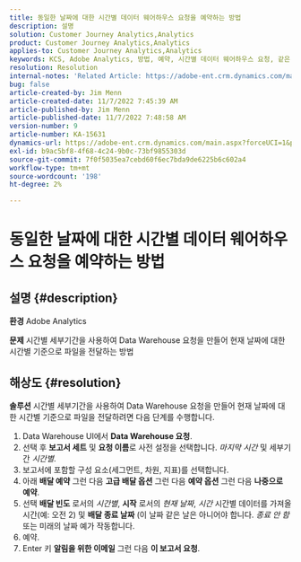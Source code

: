```yaml
---
title: 동일한 날짜에 대한 시간별 데이터 웨어하우스 요청을 예약하는 방법
description: 설명
solution: Customer Journey Analytics,Analytics
product: Customer Journey Analytics,Analytics
applies-to: Customer Journey Analytics,Analytics
keywords: KCS, Adobe Analytics, 방법, 예약, 시간별 데이터 웨어하우스 요청, 같은 날짜
resolution: Resolution
internal-notes: 'Related Article: https://adobe-ent.crm.dynamics.com/main.aspx?appid=c8f3a4cd-a068-e911-a957-000d3a34e00b&pagetype=entityrecord&etn=knowledgearticle&id=b5d08a45-cea0-ea11-a812-000d3a303484'
bug: false
article-created-by: Jim Menn
article-created-date: 11/7/2022 7:45:39 AM
article-published-by: Jim Menn
article-published-date: 11/7/2022 7:48:58 AM
version-number: 9
article-number: KA-15631
dynamics-url: https://adobe-ent.crm.dynamics.com/main.aspx?forceUCI=1&pagetype=entityrecord&etn=knowledgearticle&id=f2576b26-705e-ed11-9561-6045bd0065f9
exl-id: b9ac5bf8-4f68-4c24-9b0c-73bf9855303d
source-git-commit: 7f0f5035ea7cebd60f6ec7bda9de6225b6c602a4
workflow-type: tm+mt
source-wordcount: '198'
ht-degree: 2%

---
```


# 동일한 날짜에 대한 시간별 데이터 웨어하우스 요청을 예약하는 방법

## 설명 {#description}


<b>환경</b>
Adobe Analytics

<b>문제</b>
시간별 세부기간을 사용하여 Data Warehouse 요청을 만들어 현재 날짜에 대한 시간별 기준으로 파일을 전달하는 방법


## 해상도 {#resolution}


<b>솔루션</b>
시간별 세부기간을 사용하여 Data Warehouse 요청을 만들어 현재 날짜에 대한 시간별 기준으로 파일을 전달하려면 다음 단계를 수행합니다.

1. Data Warehouse UI에서 <b>Data Warehouse 요청</b>.
2. 선택 후 <b>보고서 세트</b> 및 <b>요청 이름</b>로 사전 설정을 선택합니다. *마지막 시간* 및 세부기간 *시간별*.
3. 보고서에 포함할 구성 요소(세그먼트, 차원, 지표)를 선택합니다.
4. 아래 <b>배달 예약</b> 그런 다음 <b>고급 배달 옵션</b> 그런 다음 <b>예약 옵션</b> 그런 다음 <b>나중으로 예약</b>.
5. 선택 <b>배달 빈도</b> 로서의 *시간별*, <b>시작</b> 로서의 *현재 날짜*, *시간* 시간별 데이터를 가져올 시간(예: 오전 2) 및 <b>배달 종료 날짜</b> (이 날짜 같은 날은 아니어야 합니다. *종료 안 함* 또는 미래의 날짜 예가 작동합니다.
6. 예약.
7. Enter 키 <b>알림을 위한 이메일</b> 그런 다음 <b>이 보고서 요청</b>.
